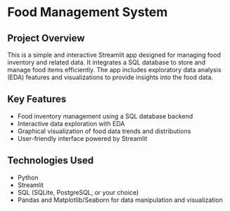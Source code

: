 # Food Management System

## Project Overview
This is a simple and interactive Streamlit app designed for managing food inventory and related data. It integrates a SQL database to store and manage food items efficiently. The app includes exploratory data analysis (EDA) features and visualizations to provide insights into the food data.

## Key Features
- Food inventory management using a SQL database backend  
- Interactive data exploration with EDA  
- Graphical visualization of food data trends and distributions  
- User-friendly interface powered by Streamlit  

## Technologies Used
- Python  
- Streamlit  
- SQL (SQLite, PostgreSQL, or your choice)  
- Pandas and Matplotlib/Seaborn for data manipulation and visualization  
